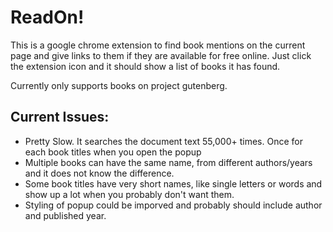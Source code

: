 ReadOn!
===========

This is a google chrome extension to find book mentions on the current page and give links to them if they are available for free online.
Just click the extension icon and it should show a list of books it has found.

Currently only supports books on project gutenberg.

Current Issues:
---------------
  - Pretty Slow. It searches the document text 55,000+ times. Once for each book titles when you open the popup
  - Multiple books can have the same name, from different authors/years and it does not know the difference.
  - Some book titles have very short names, like single letters or words and show up a lot when you probably don't want them.
  - Styling of popup could be imporved and probably should include author and published year.
  
